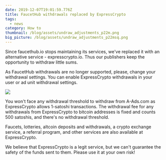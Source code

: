 ```yaml
---
date: 2019-12-07T19:01:59.776Z
title: FaucetHub withdrawals replaced by ExpressCrypto
tags:
  - news
category: How to
thumbnail: /blog/assets/undraw_adjustments_p22m.png
big_picture: /blog/assets/undraw_adjustments_p22msq.png
---
```

Since faucethub.io stops maintaining its services, we've replaced it with an alternative service - expresscrypto.io. Thus our publishers keep the opportunity to withdraw little sums.

As FaucetHub withdrawals are no longer supported, please, change your withdrawal settings. You can enable ExpressCrypto withdrawals in your user or ad unit withdrawal settings. 

![](/blog/assets/screenshot-4-.png)

You won't face any withdrawal threshold to withdraw from A-Ads.com as ExpressCrypto allows 1-satoshi transactions. The withdrawal fee for any withdrawals from ExpressCrypto to bitcoin addresses is fixed and counts 500 satoshis, and there's no withdrawal threshold.

Faucets, lotteries, altcoin deposits and withdrawals, a crypto exchange service, a referral program, and other services are also available at ExpressCrypto.

We believe that ExpressCrypto is a legit service, but we can't guarantee the safety of the funds sent to them. Please use it at your own risk!
